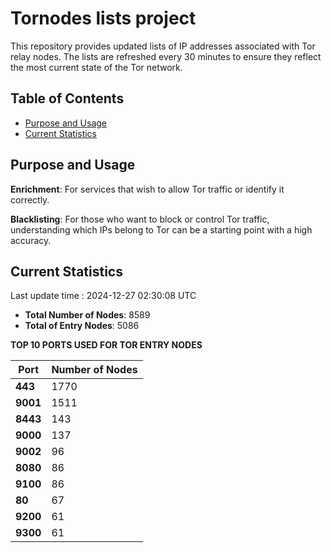 # Tornodes lists project

This repository provides updated lists of IP addresses associated with Tor relay nodes. The lists are refreshed every 30 minutes to ensure they reflect the most current state of the Tor network.

## Table of Contents

- [Purpose and Usage](#purpose-and-usage)
- [Current Statistics](#current-statistics)


## Purpose and Usage

**Enrichment**: For services that wish to allow Tor traffic or identify it correctly.

**Blacklisting**: For those who want to block or control Tor traffic, understanding which IPs belong to Tor can be a starting point with a high accuracy.

## Current Statistics

Last update time : 2024-12-27 02:30:08 UTC

- **Total Number of Nodes**: 8589
- **Total of Entry Nodes**: 5086

**TOP 10 PORTS USED FOR TOR ENTRY NODES**

| **Port** | **Number of Nodes** |
|------|-----------------|
| **443**   | 1770  |
| **9001**   | 1511  |
| **8443**   | 143  |
| **9000**   | 137  |
| **9002**   | 96  |
| **8080**   | 86  |
| **9100**   | 86  |
| **80**   | 67  |
| **9200**   | 61  |
| **9300**   | 61  |

